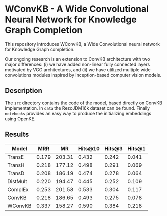 # WConvKB - A Wide Convolutional Neural Network for Knowledge Graph Completion

This repository introduces WConvKB, a Wide Convolutional neural network for Knowledge Graph completion.

Our ongoing research is an extension to ConvKB architecture with two major differences:
(i) we have added non-linear fully connected layers motivated by VGG architectures, and
(ii) we have utilized multiple wide convolutions modules inspired by Inception-based computer vision models.

## Description

The `src` directory contains the code of the model, based directly on ConvKB implementation.
In `data` the RezoJDM16k dataset can be found.
Finally `notebooks` provides an easy way to produce the initializing embeddings using OpenKE.

## Results

| **Model** | **MRR** | **MR** | **Hits@10** | **Hits@3** | **Hits@1** |
|---|---|---|---|---|---|
| TransE | 0.179 | 203.31 | 0.432 | 0.242 | 0.041 |
| TransH | 0.218 | 177.12 | 0.498 | 0.291 | 0.069 |
| TransD | 0.208 | 186.19 | 0.474 | 0.278 | 0.064 |
| DistMult | 0.220 | 194.47 | 0.445 | 0.252 | 0.109 |
| ComplEx | 0.253 | 201.58 | 0.533 | 0.304 | 0.117 |
| ConvKB | 0.218 | 186.65 | 0.493 | 0.275 | 0.078 |
| WConvKB | 0.337 | 158.27 | 0.590 | 0.384 | 0.218 |
